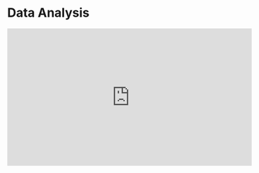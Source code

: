 # Data Analysis

<iframe width="560" height="315" src="https://www.youtube.com/embed/PggfrTHEQ_4" title="YouTube video player" frameborder="0" allow="accelerometer; autoplay; clipboard-write; encrypted-media; gyroscope; picture-in-picture" allowfullscreen></iframe>